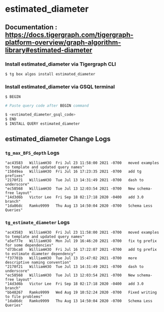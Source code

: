 # estimated_diameter
## Documentation : https://docs.tigergraph.com/tigergraph-platform-overview/graph-algorithm-library#estimated-diameter
### Install estimated_diameter via Tigergraph CLI
```bash
$ tg box algos install estimated_diameter
```
### Install estimated_diameter via GSQL terminal
```bash
$ BEGIN 

# Paste query code after BEGIN command

$ <estimated_diameter_gsql_code>
$ END 
$ INSTALL QUERY estimated_diameter
```
## estimated_diameter Change Logs

### `tg_max_BFS_depth` Logs

```
"ac43583   WilliamH3O  Fri Jul 23 11:58:00 2021 -0700   moved examples to template and updated query names"
"15849ea   WilliamH3O  Fri Jul 16 17:23:35 2021 -0700   add tg prefixes"
"2170f21   WilliamH3O  Tue Jul 13 14:31:49 2021 -0700   dash to underscore"
"ec58568   WilliamH3O  Tue Jul 13 12:03:54 2021 -0700   New schema-free layout"
"14d3d6b   Victor Lee  Fri Sep 18 02:17:18 2020 -0400   add 3.0 branch"
"1da86dc   Ramko9999   Thu Aug 13 14:50:04 2020 -0700   Schema Less Queries"
```

### `tg_estimate_diameter` Logs

```
"ac43583   WilliamH3O  Fri Jul 23 11:58:00 2021 -0700   moved examples to template and updated query names"
"a5ef77e   WilliamH3O  Mon Jul 19 16:46:20 2021 -0700   fix tg prefix for some dependencies"
"d73bca8   WilliamH3O  Fri Jul 16 17:22:07 2021 -0700   add tg prefix to estimate diameter dependency"
"f37701b   WilliamH3O  Tue Jul 13 15:47:02 2021 -0700   more descriptive naming convention"
"2170f21   WilliamH3O  Tue Jul 13 14:31:49 2021 -0700   dash to underscore"
"ec58568   WilliamH3O  Tue Jul 13 12:03:54 2021 -0700   New schema-free layout"
"14d3d6b   Victor Lee  Fri Sep 18 02:17:18 2020 -0400   add 3.0 branch"
"bb48267   Ramko9999   Wed Aug 19 10:52:24 2020 -0700   Fixed writing to file problems"
"1da86dc   Ramko9999   Thu Aug 13 14:50:04 2020 -0700   Schema Less Queries"
```
